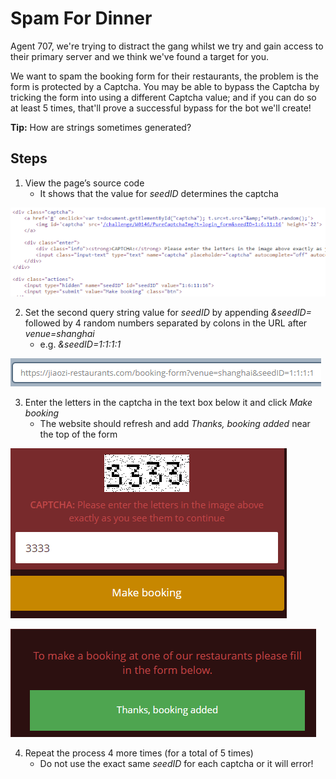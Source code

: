# Spam For Dinner
Agent 707, we're trying to distract the gang whilst we try and gain access to their primary server and we think we've found a target for you.

We want to spam the booking form for their restaurants, the problem is the form is protected by a Captcha. You may be able to bypass the Captcha by tricking the form into using a different Captcha value; and if you can do so at least 5 times, that'll prove a successful bypass for the bot we'll create!

**Tip:** How are strings sometimes generated?

## Steps
1. View the page’s source code
    - It shows that the value for *seedID* determines the captcha

![source code](/assets/screenshots/hq-13-SpamForDinner/step-1.png)

2. Set the second query string value for *seedID* by appending *&seedID=* followed by 4 random numbers separated by colons in the URL after *venue=shanghai*
    - e.g. *&seedID=1:1:1:1*

![query string appended](/assets/screenshots/hq-13-SpamForDinner/step-2.png)

3. Enter the letters in the captcha in the text box below it and click *Make booking*
    - The website should refresh and add *Thanks, booking added* near the top of the form

![captcha](/assets/screenshots/hq-13-SpamForDinner/step-3.png)

![booking added](/assets/screenshots/hq-13-SpamForDinner/step-4.png)

4. Repeat the process 4 more times (for a total of 5 times)
    - Do not use the exact same *seedID* for each captcha or it will error!